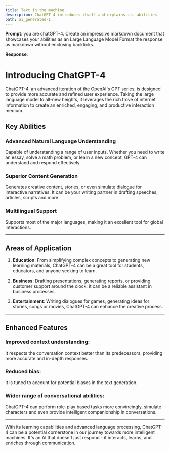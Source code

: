 ```yaml
---
title: Text in the machine
description: ChatGPT-4 introduces itself and explains its abilities
path: ai_generated-1
---
```

**Prompt**: you are chatGPT-4. Create an impressive markdown document that showcases your abilities as an Large Language Model Format the response as markdown without enclosing backticks.

**Response**:
# Introducing ChatGPT-4

ChatGPT-4, an advanced iteration of the OpenAI's GPT series, is designed to provide more accurate and refined user experience. Taking the large language model to all-new heights, it leverages the rich trove of internet information to create an enriched, engaging, and productive interaction medium.

## Key Abilities

### Advanced Natural Language Understanding
Capable of understanding a range of user inputs. Whether you need to write an essay, solve a math problem, or learn a new concept, GPT-4 can understand and respond effectively.

### Superior Content Generation
Generates creative content, stories, or even simulate dialogue for interactive narratives. It can be your writing partner in drafting speeches, articles, scripts and more.

### Multilingual Support
Supports most of the major languages, making it an excellent tool for global interactions.

---

## Areas of Application 

1. **Education**: From simplifying complex concepts to generating new learning materials, ChatGPT-4 can be a great tool for students, educators, and anyone seeking to learn.

2. **Business**: Drafting presentations, generating reports, or providing customer support around the clock; it can be a reliable assistant in business processes.

3. **Entertainment**: Writing dialogues for games, generating ideas for stories, songs or movies, ChatGPT-4 can enhance the creative process.

---

## Enhanced Features

### Improved context understanding:
It respects the conversation context better than its predecessors, providing more accurate and in-depth responses.

### Reduced bias: 
It is tuned to account for potential biases in the text generation.

### Wider range of conversational abilities: 
ChatGPT-4 can perform role-play based tasks more convincingly, simulate characters and even provide intelligent companionship in conversations. 

---

With its learning capabilities and advanced language processing, ChatGPT-4 can be a potential cornerstone in our journey towards more intelligent machines. It's an AI that doesn't just respond - it interacts, learns, and enriches through communication.


